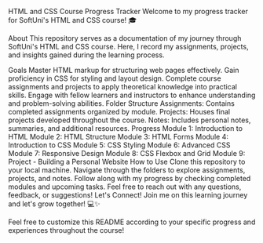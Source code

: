 
HTML and CSS Course Progress Tracker
Welcome to my progress tracker for SoftUni's HTML and CSS course! 🎓

About
This repository serves as a documentation of my journey through SoftUni's HTML and CSS course. Here, I record my assignments, projects, and insights gained during the learning process.

Goals
Master HTML markup for structuring web pages effectively.
Gain proficiency in CSS for styling and layout design.
Complete course assignments and projects to apply theoretical knowledge into practical skills.
Engage with fellow learners and instructors to enhance understanding and problem-solving abilities.
Folder Structure
Assignments: Contains completed assignments organized by module.
Projects: Houses final projects developed throughout the course.
Notes: Includes personal notes, summaries, and additional resources.
Progress
 Module 1: Introduction to HTML
 Module 2: HTML Structure
 Module 3: HTML Forms
 Module 4: Introduction to CSS
 Module 5: CSS Styling
 Module 6: Advanced CSS
 Module 7: Responsive Design
 Module 8: CSS Flexbox and Grid
 Module 9: Project - Building a Personal Website
How to Use
Clone this repository to your local machine.
Navigate through the folders to explore assignments, projects, and notes.
Follow along with my progress by checking completed modules and upcoming tasks.
Feel free to reach out with any questions, feedback, or suggestions!
Let's Connect!
Join me on this learning journey and let's grow together! 💻✨

Feel free to customize this README according to your specific progress and experiences throughout the course!
